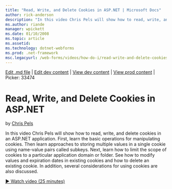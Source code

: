 ```yaml
---
title: "Read, Write, and Delete Cookies in ASP.NET | Microsoft Docs"
author: rick-anderson
description: "In this video Chris Pels will show how to read, write, and delete cookies in an ASP.NET application. First, learn the basic operations for manipulating cooki..."
ms.author: riande
manager: wpickett
ms.date: 01/10/2008
ms.topic: article
ms.assetid: 
ms.technology: dotnet-webforms
ms.prod: .net-framework
msc.legacyurl: /web-forms/videos/how-do-i/read-write-and-delete-cookies-in-aspnet
---
```

[Edit .md file](C:\Projects\msc\dev\Msc.Www\Web.ASP\App_Data\github\web-forms\videos\how-do-i\read-write-and-delete-cookies-in-aspnet.md) | [Edit dev content](http://www.aspdev.net/umbraco#/content/content/edit/26451) | [View dev content](http://docs.aspdev.net/tutorials/web-forms/videos/how-do-i/read-write-and-delete-cookies-in-aspnet.html) | [View prod content](http://www.asp.net/web-forms/videos/how-do-i/read-write-and-delete-cookies-in-aspnet) | Picker: 33474

Read, Write, and Delete Cookies in ASP.NET
====================
by [Chris Pels](https://twitter.com/chrispels)

In this video Chris Pels will show how to read, write, and delete cookies in an ASP.NET application. First, learn the basic operations for manipulating cookies. Then learn approaches to storing multiple values in a single cookie using name-value pairs called subkeys. Next, learn how to limit the scope of cookies to a particular application domain or folder. See how to modify values and expiration dates in existing cookies and how to delete an existing cookie. In addition, several considerations for using cookies are also discussed.

[&#9654; Watch video (25 minutes)](https://channel9.msdn.com/Blogs/ASP-NET-Site-Videos/read-write-and-delete-cookies-in-aspnet)